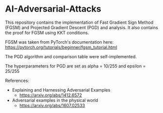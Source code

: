 # AI-Adversarial-Attacks

This repository contains the implementation of Fast Gradient Sign Method (FGSM) and Projected Gradient Descent (PGD) and analysis. It also contains the proof for FGSM using KKT conditions.

FGSM was taken from PyTorch's documentation here: https://pytorch.org/tutorials/beginner/fgsm_tutorial.html

The PGD algorithm and comparison table were self-implemented.

The hyperparameters for PGD are set as alpha = 10/255 and epsilon = 25/255

References:

- Explaining and Harnessing Adversarial Examples
  - https://arxiv.org/abs/1412.6572
- Adversarial examples in the physical world
  - https://arxiv.org/abs/1607.02533

